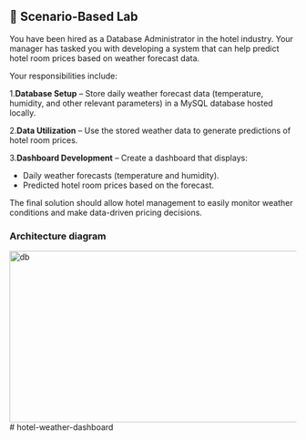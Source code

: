 ## 📝 Scenario-Based Lab
You have been hired as a Database Administrator in the hotel industry. Your manager has tasked you with developing a system that can help predict hotel room prices based on weather forecast data.

Your responsibilities include:

1.**Database Setup** – Store daily weather forecast data (temperature, humidity, and other relevant parameters) in a MySQL database hosted locally.

2.**Data Utilization** – Use the stored weather data to generate predictions of hotel room prices.

3.**Dashboard Development** – Create a dashboard that displays:
- Daily weather forecasts (temperature and humidity).
- Predicted hotel room prices based on the forecast.

The final solution should allow hotel management to easily monitor weather conditions and make data-driven pricing decisions.

### Architecture diagram
<img width="871" height="301" alt="db" src="https://github.com/user-attachments/assets/c5201a3b-513b-49e5-bf37-8fcbd95ce377" />
# hotel-weather-dashboard
